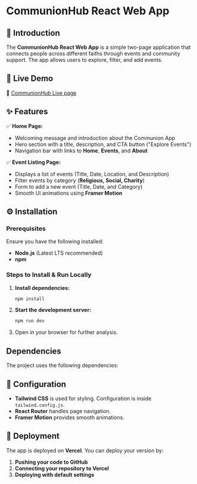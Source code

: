 # CommunionHub React Web App

## 🚀 Introduction

The **CommunionHub React Web App** is a simple two-page application that connects people across different faiths through events and community support. The app allows users to explore, filter, and add events.

## 📌 Live Demo

🔗 [CommunionHub Live page](https://idyllic-medovik-a30157.netlify.ap)

## ✨ Features

✅ **Home Page:**

- Welcoming message and introduction about the Communion App
- Hero section with a title, description, and CTA button ("Explore Events")
- Navigation bar with links to **Home**, **Events**, and **About**

✅ **Event Listing Page:**

- Displays a list of events (Title, Date, Location, and Description)
- Filter events by category (**Religious, Social, Charity**)
- Form to add a new event (Title, Date, and Category)
- Smooth UI animations using **Framer Motion**

## ⚙️ Installation

### Prerequisites

Ensure you have the following installed:

- **Node.js** (Latest LTS recommended)
- **npm** 

### Steps to Install & Run Locally

1. **Install dependencies:**
   ```bash
   npm install
   ```
2. **Start the development server:**
   ```bash
   npm run dev

3. Open in your browser for further analysis.

##  Dependencies

The project uses the following dependencies:


## 🔧 Configuration

- **Tailwind CSS** is used for styling. Configuration is inside `tailwind.config.js`.
- **React Router** handles page navigation.
- **Framer Motion** provides smooth animations.

## 🚀 Deployment

The app is deployed on **Vercel**. You can deploy your version by:

1. **Pushing your code to GitHub**
2. **Connecting your repository to Vercel**
3. **Deploying with default settings**
